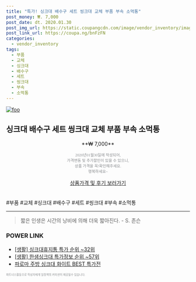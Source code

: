 ```yaml
--- 
title: "특가! 싱크대 배수구 세트 씽크대 교체 부품 부속 소먹통" 
post_money: ₩. 7,000 
post_date: dt. 2020.01.30 
post_img_url: https://static.coupangcdn.com/image/vendor_inventory/images/2018/11/30/12/6/c2b169c5-2cc8-4c23-b8b4-009d34fc6117.jpg 
post_link_url: https://coupa.ng/bnFzFN 
categories: 
  - vendor_inventory 
tags: 
  - 부품 
  - 교체 
  - 싱크대 
  - 배수구 
  - 세트 
  - 씽크대 
  - 부속 
  - 소먹통 
--- 
```

[![foo](https://static.coupangcdn.com/image/vendor_inventory/images/2018/11/30/12/6/c2b169c5-2cc8-4c23-b8b4-009d34fc6117.jpg)](https://coupa.ng/bnFzFN) 

## 싱크대 배수구 세트 씽크대 교체 부품 부속 소먹통 
<p style="text-align: center;">**₩ 7,000**</p> 
<p style="text-align: center;"><span style="color: #898c8f; font-family: Georgia,Times,serif; font-size: 0.75em;">2020년01월30일에 작성되어, <br>가격변동 및 추가할인이 있을 수 있으니,<br> 상품 가격을 꼭!확인해주세요.<br>행복하세요~</span> 
</p>	 
<div markdown="0" style="text-align: center;"><a href="https://coupa.ng/bnFzFN" class="btn btn--success">상품가격 및 후기 보러가기</a></div> 
<br><br> 
  #부품 #교체 #싱크대 #배수구 #세트 #씽크대 #부속 #소먹통 
<hr> 

> 짧은 인생은 시간의 낭비에 의해 더욱 짧아진다. - S. 존슨   


### POWER LINK

* <a href="https://blog.naver.com/sakai111/221786302658" target="_blank"> [생활] 싱크대휴지통 특가 순위 ~32위</a>
* <a href="https://blog.naver.com/sakai111/221782679834" target="_blank"> [생활] 한샘싱크대 특가정보 순위 ~57위</a>
* <a href="https://blog.naver.com/fasyy4321/221776788475" target="_blank">파로마 주방 싱크대 화이트 BEST 특가전</a>

<span style="color: #898c8f; font-family: Georgia,Times,serif; font-size: 0.55em;">파트너스활동으로 작성자에게 일정액의 커미션이 제공될수 있습니다.</span> 
